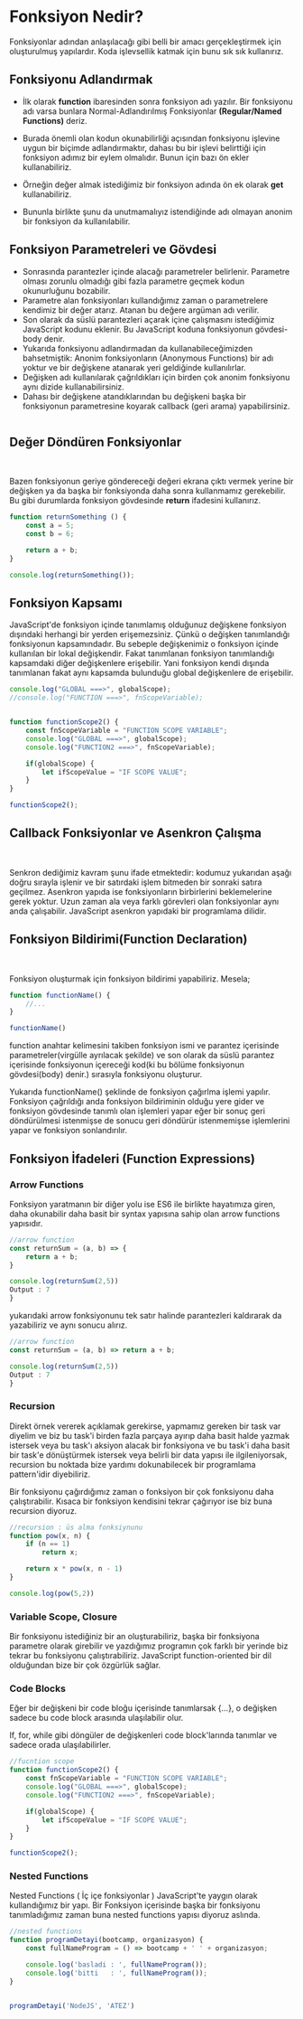 # **Fonksiyon Nedir?**

Fonksiyonlar adından anlaşılacağı gibi belli bir amacı gerçekleştirmek için oluşturulmuş yapılardır. Koda işlevsellik katmak için bunu sık sık kullanırız. 

## Fonksiyonu Adlandırmak

- İlk olarak **function** ibaresinden sonra fonksiyon adı yazılır. Bir fonksiyonu adı varsa bunlara Normal-Adlandırılmış Fonksiyonlar **(Regular/Named Functions)** deriz.

- Burada önemli olan kodun okunabilirliği açısından fonksiyonu işlevine uygun bir biçimde adlandırmaktır, dahası bu bir işlevi belirttiği için fonksiyon adımız bir eylem olmalıdır. Bunun için bazı ön ekler kullanabiliriz.
- Örneğin değer almak istediğimiz bir fonksiyon adında ön ek olarak **get** kullanabiliriz.
- Bununla birlikte şunu da unutmamalıyız istendiğinde adı olmayan anonim bir fonksiyon da kullanılabilir. 

## Fonksiyon Parametreleri ve Gövdesi

- Sonrasında parantezler içinde alacağı parametreler belirlenir. Parametre olması zorunlu olmadığı gibi fazla parametre geçmek kodun okunurluğunu bozabilir.
- Parametre alan fonksiyonları kullandığımız zaman o parametrelere kendimiz bir değer atarız. Atanan bu değere argüman adı verilir.
- Son olarak da süslü parantezleri açarak içine çalışmasını istediğimiz JavaScript kodunu eklenir. Bu JavaScript koduna fonksiyonun gövdesi- body denir.
- Yukarıda fonksiyonu adlandırmadan da kullanabileceğimizden bahsetmiştik: Anonim fonksiyonların (Anonymous Functions) bir adı yoktur ve bir değişkene atanarak yeri geldiğinde kullanılırlar.
- Değişken adı kullanılarak çağrıldıkları için birden çok anonim fonksiyonu aynı dizide kullanabilirsiniz.
- Dahası bir değişkene atandıklarından bu değişkeni başka bir fonksiyonun parametresine koyarak callback (geri arama) yapabilirsiniz.

```javascript

```

## Değer Döndüren Fonksiyonlar
<br>

Bazen fonksiyonun geriye göndereceği değeri ekrana çıktı vermek yerine bir değişken ya da başka bir fonksiyonda daha sonra kullanmamız gerekebilir. Bu gibi durumlarda fonksiyon gövdesinde **return** ifadesini kullanırız.

```javascript
function returnSomething () {
    const a = 5;
    const b = 6;

    return a + b;
}

console.log(returnSomething());
```


## Fonksiyon Kapsamı

JavaScript'de fonksiyon içinde tanımlamış olduğunuz değişkene fonksiyon dışındaki herhangi bir yerden erişemezsiniz. Çünkü o değişken tanımlandığı fonksiyonun kapsamındadır. Bu sebeple değişkenimiz o fonksiyon içinde kullanılan bir lokal değişkendir. Fakat tanımlanan fonksiyon tanımlandığı kapsamdaki diğer değişkenlere erişebilir. Yani fonksiyon kendi dışında tanımlanan fakat aynı kapsamda bulunduğu global değişkenlere de erişebilir. 

```javascript
console.log("GLOBAL ===>", globalScope);
//console.log("FUNCTION ===>", fnScopeVariable);


function functionScope2() {
    const fnScopeVariable = "FUNCTION SCOPE VARIABLE";    
    console.log("GLOBAL ===>", globalScope);
    console.log("FUNCTION2 ===>", fnScopeVariable);

    if(globalScope) {
        let ifScopeValue = "IF SCOPE VALUE";
    }    
}

functionScope2();
```

## Callback Fonksiyonlar ve Asenkron Çalışma

<br>

Senkron dediğimiz kavram şunu ifade etmektedir: kodumuz yukarıdan aşağı doğru sırayla işlenir ve bir satırdaki işlem bitmeden bir sonraki satıra geçilmez. Asenkron yapıda ise fonksiyonların birbirlerini beklemelerine gerek yoktur. Uzun zaman ala veya farklı görevleri olan fonksiyonlar aynı anda çalışabilir. JavaScript asenkron yapıdaki bir programlama dilidir. 

## Fonksiyon Bildirimi(Function Declaration)

<br>

Fonksiyon oluşturmak için fonksiyon bildirimi yapabiliriz. Mesela;

```javascript
function functionName() {
    //...
}

functionName()

```

function anahtar kelimesini takiben fonksiyon ismi ve parantez içerisinde parametreler(virgülle ayrılacak şekilde) ve son olarak da süslü parantez içerisinde fonksiyonun içereceği kod(ki bu bölüme fonksiyonun gövdesi(body) denir.) sırasıyla fonksiyonu oluşturur.

Yukarıda  functionName() şeklinde de fonksiyon çağırlma işlemi yapılır. Fonksiyon çağrıldığı anda fonksiyon bildiriminin olduğu yere gider ve fonksiyon gövdesinde tanımlı olan işlemleri yapar eğer bir sonuç geri döndürülmesi istenmişse de sonucu geri döndürür istenmemişse işlemlerini yapar ve fonksiyon sonlandırılır.  


## Fonksiyon İfadeleri (Function Expressions)

### Arrow Functions

Fonksiyon yaratmanın bir diğer yolu ise ES6 ile birlikte hayatımıza giren, daha okunabilir daha basit bir syntax yapısına sahip olan arrow functions yapısıdır.

```javascript
//arrow function
const returnSum = (a, b) => {
    return a + b;
}

console.log(returnSum(2,5))
Output : 7
}
```

yukarıdaki arrow fonksiyonunu tek satır halinde parantezleri kaldırarak da yazabiliriz ve aynı sonucu alırız. 

```javascript
//arrow function
const returnSum = (a, b) => return a + b;

console.log(returnSum(2,5))
Output : 7
}
```

### Recursion

Direkt örnek vererek açıklamak gerekirse, yapmamız gereken bir task var diyelim ve biz bu task'i birden fazla parçaya ayırıp daha basit halde yazmak istersek veya bu task'ı aksiyon alacak bir fonksiyona ve bu task'i daha basit bir task'e dönüştürmek istersek veya belirli bir data yapısı ile ilgileniyorsak, recursion bu noktada bize yardımı dokunabilecek bir programlama pattern'idir diyebiliriz.

Bir fonksiyonu çağırdığımız zaman o fonksiyon bir çok fonksiyonu daha çalıştırabilir. Kısaca bir fonksiyon kendisini tekrar çağırıyor ise biz buna recursion diyoruz.

```javascript 
//recursion : üs alma fonksiynunu 
function pow(x, n) {
    if (n == 1)
        return x;

    return x * pow(x, n - 1)
}

console.log(pow(5,2))
```

### Variable Scope, Closure

Bir fonksiyonu istediğiniz bir an oluşturabiliriz, başka bir fonksiyona parametre olarak girebilir ve yazdığımız programın çok farklı bir yerinde biz tekrar bu fonksiyonu çalıştırabiliriz. JavaScript function-oriented bir dil olduğundan bize bir çok özgürlük sağlar.

### Code Blocks

Eğer bir değişkeni bir code bloğu içerisinde tanımlarsak {...}, o değişken sadece bu code block arasında ulaşılabilir olur.

If, for, while gibi döngüler de değişkenleri code block'larında tanımlar ve sadece orada ulaşılabilirler.

```javascript
//fucntion scope
function functionScope2() {
    const fnScopeVariable = "FUNCTION SCOPE VARIABLE";    
    console.log("GLOBAL ===>", globalScope);
    console.log("FUNCTION2 ===>", fnScopeVariable);

    if(globalScope) {
        let ifScopeValue = "IF SCOPE VALUE";
    }    
}

functionScope2();
```

### Nested Functions

Nested Functions ( İç içe fonksiyonlar ) JavaScript'te yaygın olarak kullandığımız bir yapı. Bir Fonksiyon içerisinde başka bir fonksiyonu tanımladığımız zaman buna nested functions yapısı diyoruz aslında.

```javascript 
//nested functions
function programDetayi(bootcamp, organizasyon) {
    const fullNameProgram = () => bootcamp + ' ' + organizasyon;

    console.log('basladi : ', fullNameProgram());
    console.log('bitti   : ', fullNameProgram());
}


programDetayi('NodeJS', 'ATEZ')
```

